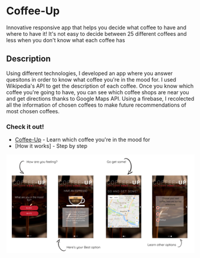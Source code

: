 # Coffee-Up

Innovative responsive app that helps you decide what coffee to have and where to have it! It's not easy to decide between 25 different coffees and less when you don't know what each coffee has

## Description

Using different technologies, I developed an app where you answer quesitons in order to know what coffee you're in the mood for. I used Wikipedia's API to get the description of each coffee. Once you know which coffee you're going to have, you can see which coffee shops are near you and get directions thanks to Google Maps API. Using a firebase, I recolected all the information of chosen coffees to make future recommendations of most chosen coffees.

### Check it out!

* [Coffee-Up](https://franciscaechague.github.io/coffeeUp/) - Learn which coffee you're in the mood for
* [How it works] - Step by step

![Step By Step](/assets/Images/stepByStep.png?raw=true "Step By Step")
